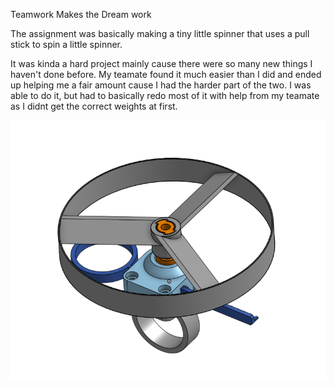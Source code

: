
Teamwork Makes the Dream work

The assignment was basically making a tiny little spinner that uses a pull stick to spin a little spinner.

It was kinda a hard project mainly cause there were so many new things I haven't done before. My teamate found it much easier than I did and ended up helping me a fair amount cause I had the harder part of the two. I was able to do it, but had to basically redo most of it with help from my teamate as I didnt get the correct weights at first.

![name](https://github.com/Ncrawfo72/Onshape/blob/master/Media/Screenshot%202022-10-14%20153354.png)
